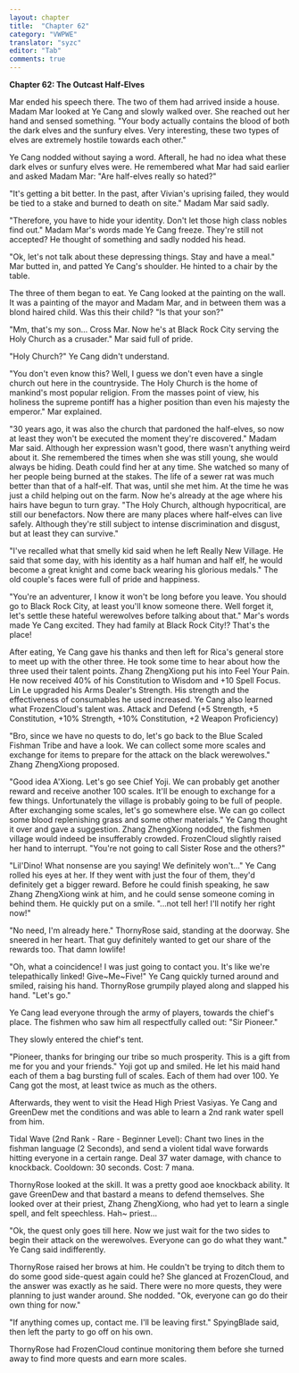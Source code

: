 ```yaml
---
layout: chapter
title:  "Chapter 62"
category: "VWPWE"
translator: "syzc"
editor: "Tab"
comments: true
---
```


**Chapter 62: The Outcast Half-Elves**
 
Mar ended his speech there. The two of them had arrived inside a house. Madam Mar looked at Ye Cang and slowly walked over. She reached out her hand and sensed something. "Your body actually contains the blood of both the dark elves and the sunfury elves. Very interesting, these two types of elves are extremely hostile towards each other."
 
Ye Cang nodded without saying a word. Afterall, he had no idea what these dark elves or sunfury elves were. He remembered what Mar had said earlier and asked Madam Mar: "Are half-elves really so hated?"
 
"It's getting a bit better. In the past, after Vivian's uprising failed, they would be tied to a stake and burned to death on site." Madam Mar said sadly.
 
"Therefore, you have to hide your identity. Don't let those high class nobles find out." Madam Mar's words made Ye Cang freeze. They're still not accepted? He thought of something and sadly nodded his head.
 
"Ok, let's not talk about these depressing things. Stay and have a meal." Mar butted in, and patted Ye Cang's shoulder. He hinted to a chair by the table. 
 
The three of them began to eat. Ye Cang looked at the painting on the wall. It was a painting of the mayor and Madam Mar, and in between them was a blond haired child. Was this their child? "Is that your son?"
 
"Mm, that's my son... Cross Mar. Now he's at Black Rock City serving the Holy Church as a crusader." Mar said full of pride.
 
"Holy Church?" Ye Cang didn't understand.
 
"You don't even know this? Well, I guess we don't even have a single church out here in the countryside. The Holy Church is the home of mankind's most popular religion. From the masses point of view, his holiness the supreme pontiff has a higher position than even his majesty the emperor." Mar explained.
 
"30 years ago, it was also the church that pardoned the half-elves, so now at least they won't be executed the moment they're discovered." Madam Mar said. Although her expression wasn't good, there wasn't anything weird about it. She remembered the times when she was still young, she would always be hiding. Death could find her at any time. She watched so many of her people being burned at the stakes. The life of a sewer rat was much better than that of a half-elf. That was, until she met him. At the time he was just a child helping out on the farm. Now he's already at the age where his hairs have begun to turn gray. "The Holy Church, although hypocritical, are still our benefactors. Now there are many places where half-elves can live safely. Although they're still subject to intense discrimination and disgust, but at least they can survive."
 
"I've recalled what that smelly kid said when he left Really New Village. He said that some day, with his identity as a half human and half elf, he would become a great knight and come back wearing his glorious medals." The old couple's faces were full of pride and happiness.
 
"You're an adventurer, I know it won't be long before you leave. You should go to Black Rock City, at least you'll know someone there. Well forget it, let's settle these hateful werewolves before talking about that." Mar's words made Ye Cang excited. They had family at Black Rock City!? That's the place!
 
After eating, Ye Cang gave his thanks and then left for Rica's general store to meet up with the other three. He took some time to hear about how the three used their talent points. Zhang ZhengXiong put his into Feel Your Pain. He now received 40% of his Constitution to Wisdom and +10 Spell Focus. Lin Le upgraded his Arms Dealer's Strength. His strength and the effectiveness of consumables he used increased. Ye Cang also learned what FrozenCloud's talent was. Attack and Defend (+5 Strength, +5 Constitution, +10% Strength, +10% Constitution, +2 Weapon Proficiency)
 
"Bro, since we have no quests to do, let's go back to the Blue Scaled Fishman Tribe and have a look. We can collect some more scales and exchange for items to prepare for the attack on the black werewolves." Zhang ZhengXiong proposed.
 
"Good idea A'Xiong. Let's go see Chief Yoji. We can probably get another reward and receive another 100 scales. It'll be enough to exchange for a few things. Unfortunately the village is probably going to be full of people. After exchanging some scales, let's go somewhere else. We can go collect some blood replenishing grass and some other materials." Ye Cang thought it over and gave a suggestion. Zhang ZhengXiong nodded, the fishmen village would indeed be insufferably crowded. FrozenCloud slightly raised her hand to interrupt. "You're not going to call Sister Rose and the others?"
 
"Lil'Dino! What nonsense are you saying! We definitely won't..." Ye Cang rolled his eyes at her. If they went with just the four of them, they'd definitely get a bigger reward. Before he could finish speaking, he saw Zhang ZhengXiong wink at him, and he could sense someone coming in behind them. He quickly put on a smile. "...not tell her! I'll notify her right now!"
 
"No need, I'm already here." ThornyRose said, standing at the doorway. She sneered in her heart. That guy definitely wanted to get our share of the rewards too. That damn lowlife!
 
"Oh, what a coincidence! I was just going to contact you. It's like we're telepathically linked! Give~Me~Five!" Ye Cang quickly turned around and smiled, raising his hand. ThornyRose grumpily played along and slapped his hand. "Let's go."
 
Ye Cang lead everyone through the army of players, towards the chief's place. The fishmen who saw him all respectfully called out: "Sir Pioneer."
 
They slowly entered the chief's tent.
 
"Pioneer, thanks for bringing our tribe so much prosperity. This is a gift from me for you and your friends." Yoji got up and smiled. He let his maid hand each of them a bag bursting full of scales. Each of them had over 100. Ye Cang got the most, at least twice as much as the others. 
 
Afterwards, they went to visit the Head High Priest Vasiyas. Ye Cang and GreenDew met the conditions and was able to learn a 2nd rank water spell from him.
 
Tidal Wave (2nd Rank - Rare - Beginner Level): Chant two lines in the fishman language (2 Seconds), and send a violent tidal wave forwards hitting everyone in a certain range. Deal 37 water damage, with chance to knockback. Cooldown: 30 seconds. Cost: 7 mana. 
 
ThornyRose looked at the skill. It was a pretty good aoe knockback ability. It gave GreenDew and that bastard a means to defend themselves. She looked over at their priest, Zhang ZhengXiong, who had yet to learn a single spell, and felt speechless. Hah~ priest...
 
"Ok, the quest only goes till here. Now we just wait for the two sides to begin their attack on the werewolves. Everyone can go do what they want." Ye Cang said indifferently.
 
ThornyRose raised her brows at him. He couldn't be trying to ditch them to do some good side-quest again could he? She glanced at FrozenCloud, and the answer was exactly as he said. There were no more quests, they were planning to just wander around. She nodded. "Ok, everyone can go do their own thing for now."
 
"If anything comes up, contact me. I'll be leaving first." SpyingBlade said, then left the party to go off on his own.
 
ThornyRose had FrozenCloud continue monitoring them before she turned away to find more quests and earn more scales. 
 